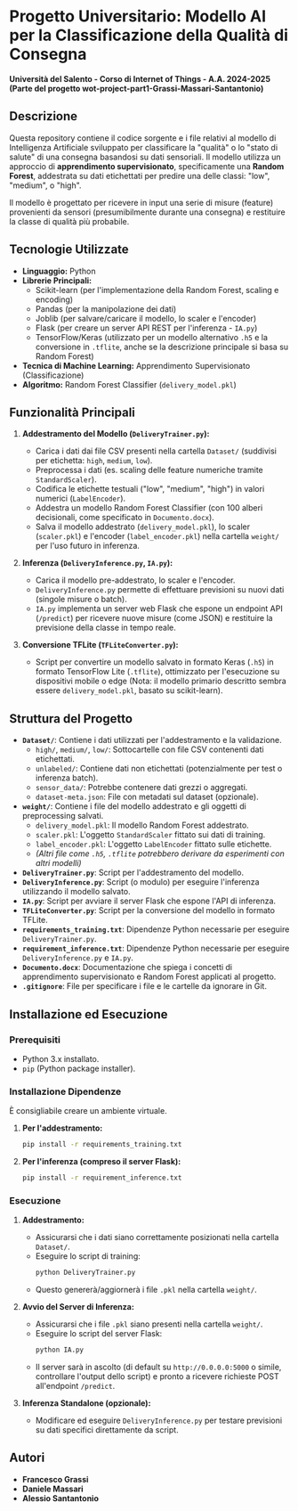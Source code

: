 # Progetto Universitario: Modello AI per la Classificazione della Qualità di Consegna

**Università del Salento - Corso di Internet of Things - A.A. 2024-2025**
**(Parte del progetto wot-project-part1-Grassi-Massari-Santantonio)**

## Descrizione

Questa repository contiene il codice sorgente e i file relativi al modello di Intelligenza Artificiale sviluppato per classificare la "qualità" o lo "stato di salute" di una consegna basandosi su dati sensoriali. Il modello utilizza un approccio di **apprendimento supervisionato**, specificamente una **Random Forest**, addestrata su dati etichettati per predire una delle classi: "low", "medium", o "high".

Il modello è progettato per ricevere in input una serie di misure (feature) provenienti da sensori (presumibilmente durante una consegna) e restituire la classe di qualità più probabile.

## Tecnologie Utilizzate

* **Linguaggio:** Python
* **Librerie Principali:**
    * Scikit-learn (per l'implementazione della Random Forest, scaling e encoding)
    * Pandas (per la manipolazione dei dati)
    * Joblib (per salvare/caricare il modello, lo scaler e l'encoder)
    * Flask (per creare un server API REST per l'inferenza - `IA.py`)
    * TensorFlow/Keras (utilizzato per un modello alternativo `.h5` e la conversione in `.tflite`, anche se la descrizione principale si basa su Random Forest)
* **Tecnica di Machine Learning:** Apprendimento Supervisionato (Classificazione)
* **Algoritmo:** Random Forest Classifier (`delivery_model.pkl`)

## Funzionalità Principali

1.  **Addestramento del Modello (`DeliveryTrainer.py`):**
    * Carica i dati dai file CSV presenti nella cartella `Dataset/` (suddivisi per etichetta: `high`, `medium`, `low`).
    * Preprocessa i dati (es. scaling delle feature numeriche tramite `StandardScaler`).
    * Codifica le etichette testuali ("low", "medium", "high") in valori numerici (`LabelEncoder`).
    * Addestra un modello Random Forest Classifier (con 100 alberi decisionali, come specificato in `Documento.docx`).
    * Salva il modello addestrato (`delivery_model.pkl`), lo scaler (`scaler.pkl`) e l'encoder (`label_encoder.pkl`) nella cartella `weight/` per l'uso futuro in inferenza.

2.  **Inferenza (`DeliveryInference.py`, `IA.py`):**
    * Carica il modello pre-addestrato, lo scaler e l'encoder.
    * `DeliveryInference.py` permette di effettuare previsioni su nuovi dati (singole misure o batch).
    * `IA.py` implementa un server web Flask che espone un endpoint API (`/predict`) per ricevere nuove misure (come JSON) e restituire la previsione della classe in tempo reale.

3.  **Conversione TFLite (`TFLiteConverter.py`):**
    * Script per convertire un modello salvato in formato Keras (`.h5`) in formato TensorFlow Lite (`.tflite`), ottimizzato per l'esecuzione su dispositivi mobile o edge (Nota: il modello primario descritto sembra essere `delivery_model.pkl`, basato su scikit-learn).

## Struttura del Progetto

* **`Dataset/`**: Contiene i dati utilizzati per l'addestramento e la validazione.
    * `high/`, `medium/`, `low/`: Sottocartelle con file CSV contenenti dati etichettati.
    * `unlabeled/`: Contiene dati non etichettati (potenzialmente per test o inferenza batch).
    * `sensor_data/`: Potrebbe contenere dati grezzi o aggregati.
    * `dataset-meta.json`: File con metadati sul dataset (opzionale).
* **`weight/`**: Contiene i file del modello addestrato e gli oggetti di preprocessing salvati.
    * `delivery_model.pkl`: Il modello Random Forest addestrato.
    * `scaler.pkl`: L'oggetto `StandardScaler` fittato sui dati di training.
    * `label_encoder.pkl`: L'oggetto `LabelEncoder` fittato sulle etichette.
    * *(Altri file come `.h5`, `.tflite` potrebbero derivare da esperimenti con altri modelli)*
* **`DeliveryTrainer.py`**: Script per l'addestramento del modello.
* **`DeliveryInference.py`**: Script (o modulo) per eseguire l'inferenza utilizzando il modello salvato.
* **`IA.py`**: Script per avviare il server Flask che espone l'API di inferenza.
* **`TFLiteConverter.py`**: Script per la conversione del modello in formato TFLite.
* **`requirements_training.txt`**: Dipendenze Python necessarie per eseguire `DeliveryTrainer.py`.
* **`requirement_inference.txt`**: Dipendenze Python necessarie per eseguire `DeliveryInference.py` e `IA.py`.
* **`Documento.docx`**: Documentazione che spiega i concetti di apprendimento supervisionato e Random Forest applicati al progetto.
* **`.gitignore`**: File per specificare i file e le cartelle da ignorare in Git.

## Installazione ed Esecuzione

### Prerequisiti

* Python 3.x installato.
* `pip` (Python package installer).

### Installazione Dipendenze

È consigliabile creare un ambiente virtuale.

1.  **Per l'addestramento:**
    ```bash
    pip install -r requirements_training.txt
    ```
2.  **Per l'inferenza (compreso il server Flask):**
    ```bash
    pip install -r requirement_inference.txt
    ```

### Esecuzione

1.  **Addestramento:**
    * Assicurarsi che i dati siano correttamente posizionati nella cartella `Dataset/`.
    * Eseguire lo script di training:
        ```bash
        python DeliveryTrainer.py
        ```
    * Questo genererà/aggiornerà i file `.pkl` nella cartella `weight/`.

2.  **Avvio del Server di Inferenza:**
    * Assicurarsi che i file `.pkl` siano presenti nella cartella `weight/`.
    * Eseguire lo script del server Flask:
        ```bash
        python IA.py
        ```
    * Il server sarà in ascolto (di default su `http://0.0.0.0:5000` o simile, controllare l'output dello script) e pronto a ricevere richieste POST all'endpoint `/predict`.

3.  **Inferenza Standalone (opzionale):**
    * Modificare ed eseguire `DeliveryInference.py` per testare previsioni su dati specifici direttamente da script.

## Autori

* **Francesco Grassi**
* **Daniele Massari**
* **Alessio Santantonio**
